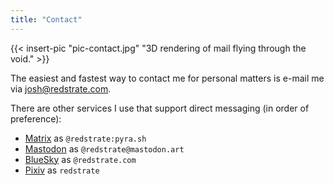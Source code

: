 ```yaml
---
title: "Contact"
---
```


{{< insert-pic "pic-contact.jpg" "3D rendering of mail flying through the void." >}}

The easiest and fastest way to contact me for personal matters is e-mail me via josh@redstrate.com. 

There are other services I use that support direct messaging (in order of preference):
* [Matrix](https://matrix.to/@redstrate@pyra.sh#/@redstrate:pyra.sh) as `@redstrate:pyra.sh`
* [Mastodon](https://mastodon.art/@redstrate) as `@redstrate@mastodon.art`
* [BlueSky](https://bsky.app/profile/redstrate.com) as `@redstrate.com`
* [Pixiv](https://www.pixiv.net/en/users/58118005) as `redstrate`
